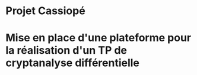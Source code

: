 # Projet Cassiopé
# Mise en place d'une plateforme pour la réalisation d'un TP de cryptanalyse différentielle
